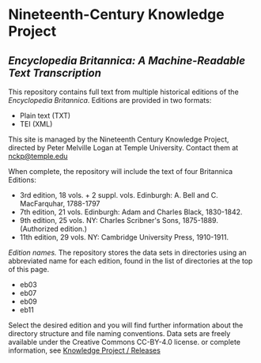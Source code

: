 # Nineteenth-Century Knowledge Project

## _Encyclopedia Britannica: A Machine-Readable Text Transcription_

This repository contains full text from multiple  historical editions of the _Encyclopedia
Britannica_. Editions are provided in two formats:

+ Plain text (TXT)
+ TEI (XML)

This site is managed by the Nineteenth Century Knowledge Project, directed by Peter Melville
Logan at Temple University. Contact them at [nckp@temple.edu](mailto:nckp@temple.edu)

When complete, the repository will include the text of four Britannica Editions:

+ 3rd edition, 18 vols. + 2 suppl. vols. Edinburgh: A. Bell and C. MacFarquhar, 1788-1797
+ 7th edition, 21 vols. Edinburgh: Adam and Charles Black, 1830-1842.
+ 9th edition, 25 vols. NY: Charles Scribner's Sons, 1875-1889. (Authorized edition.)
+ 11th edition, 29 vols. NY: Cambridge University Press, 1910-1911.

*Edition names.* The repository stores the data sets in directories using an abbreviated name for
each edition, found in the list of directories at the top of this page.

+ eb03
+ eb07
+ eb09
+ eb11

Select the desired edition and you will find further information about the directory structure and
file naming conventions.  Data sets are freely available under the Creative Commons CC-BY-4.0
license. or complete information, see [Knowledge Project /  Releases](https://tu-plogan.github.io/source/r_releases.html)
